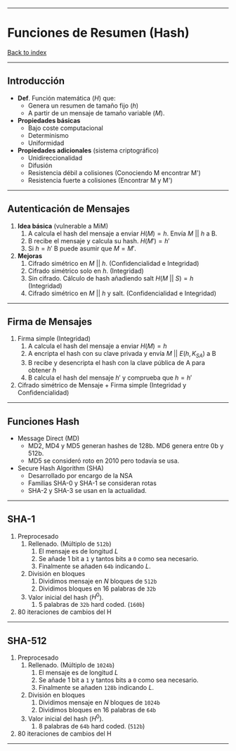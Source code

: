 
---
# Funciones de Resumen (Hash)

[Back to index](../README.md)

---

## Introducción
- **Def**. Función matemática ($H$) que:
	- Genera un resumen de tamaño fijo ($h$)
	- A partir de un mensaje de tamaño variable ($M$).
- **Propiedades básicas**
	- Bajo coste computacional
	- Determinismo
	- Uniformidad
- **Propiedades adicionales** (sistema criptográfico)
	- Unidireccionalidad
	- Difusión
	- Resistencia débil a colisiones (Conociendo M encontrar M')
	- Resistencia fuerte a colisiones (Encontrar M y M')
---
## Autenticación de Mensajes
1. **Idea básica** (vulnerable a MiM)
	1. A calcula el hash del mensaje a enviar $H(M)=h$. Envía $M \:||\: h$ a B.
	2. B recibe el mensaje y calcula su hash. $H(M')=h'$
	3. Si $h = h'$ B puede asumir que $M = M'$.
2. **Mejoras**
	1. Cifrado simétrico en $M \:||\: h$. (Confidencialidad e Integridad)
	2. Cifrado simétrico solo en $h$. (Integridad)
	3. Sin cifrado. Cálculo de hash añadiendo salt $H(M \:||\:S) = h$ (Integridad)
	4. Cifrado simétrico en $M \:||\: h$ y salt. (Confidencialidad e Integridad)
---
## Firma de Mensajes
1. Firma simple (Integridad)
	1. A calcula el hash del mensaje a enviar $H(M)=h$
	2. A encripta el hash con su clave privada y envía $M \:||\: E(h, K_{SA})$ a B
	3. B recibe y desencripta el hash con la clave pública de A para obtener $h$
	4. B calcula el hash del mensaje $h'$ y comprueba que $h = h'$
2. Cifrado simétrico de Mensaje + Firma simple (Integridad y Confidencialidad)
---
## Funciones Hash
- Message Direct (MD)
	- MD2, MD4 y MD5 generan hashes de 128b. MD6 genera entre 0b y 512b.
	- MD5 se consideró roto en 2010 pero todavía se usa.
- Secure Hash Algorithm (SHA)
	- Desarrollado por encargo de la NSA
	- Familias SHA-0 y SHA-1 se consideran rotas
	- SHA-2 y SHA-3 se usan en la actualidad.
---
## SHA-1
1. Preprocesado 
	1. Rellenado. (Múltiplo de `512b`)
		1. El mensaje es de longitud $L$
		2. Se añade 1 bit a `1` y tantos bits a `0` como sea necesario.
		3. Finalmente se añaden `64b` indicando $L$.
	2. División en bloques
		1. Dividimos mensaje en $N$ bloques de `512b`
		2. Dividimos bloques en $16$ palabras de `32b`
	3. Valor inicial del hash ($H^0$).
		1. $5$ palabras de `32b` hard coded. (`160b`)
2. 80 iteraciones de cambios del H
---
## SHA-512
1. Preprocesado 
	1. Rellenado. (Múltiplo de `1024b`)
		1. El mensaje es de longitud $L$
		2. Se añade 1 bit a `1` y tantos bits a `0` como sea necesario.
		3. Finalmente se añaden `128b` indicando $L$.
	2. División en bloques
		1. Dividimos mensaje en $N$ bloques de `1024b`
		2. Dividimos bloques en $16$ palabras de `64b`
	3. Valor inicial del hash ($H^0$).
		1. $8$ palabras de `64b` hard coded. (`512b`)
2. 80 iteraciones de cambios del H
---